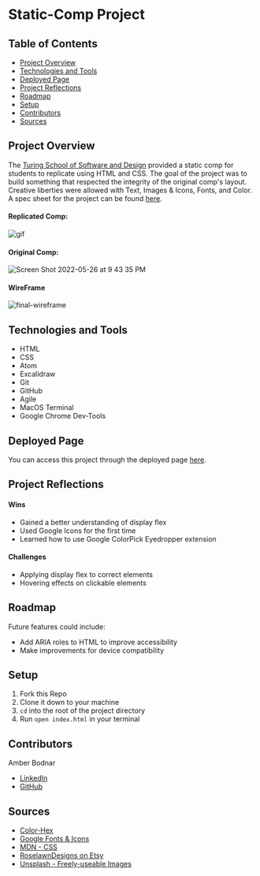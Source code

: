# Static-Comp Project

## Table of Contents
- [Project Overview](#project-overview)
- [Technologies and Tools](#technologies-and-tools)
- [Deployed Page](#deployed-page)
- [Project Reflections](#project-reflections)
- [Roadmap](#roadmap)
- [Setup](#setup)
- [Contributors](#contributors)
- [Sources](#sources)


## Project Overview
The [Turing School of Software and Design](https://turing.edu/) provided a static comp for students to replicate using HTML and CSS. The goal of the project was to build something that respected the integrity of the original comp's layout. Creative liberties were allowed with Text, Images & Icons, Fonts, and Color. A spec sheet for the project can be found [here](https://frontend.turing.edu/projects/M2-static-comp-challenge.html).

#### Replicated Comp:
![gif](https://media.giphy.com/media/jb5KfOHh1AI2awhHJx/giphy.gif)


#### Original Comp:
![Screen Shot 2022-05-26 at 9 43 35 PM](https://user-images.githubusercontent.com/99693359/170612103-59767ecf-d317-43e4-85d4-bf5e1d841508.png)

#### WireFrame
![final-wireframe](https://user-images.githubusercontent.com/99693359/170833467-e4fd1df6-6f27-42d8-9ade-ba09315eb4f3.png)


## Technologies and Tools
* HTML
* CSS
* Atom 
* Excalidraw
* Git
* GitHub
* Agile
* MacOS Terminal
* Google Chrome Dev-Tools


## Deployed Page
You can access this project through the deployed page [here](https://abodnar1.github.io/static-comp/).


## Project Reflections
#### Wins
* Gained a better understanding of display flex
* Used Google Icons for the first time
* Learned how to use Google ColorPick Eyedropper extension

#### Challenges
* Applying display flex to correct elements
* Hovering effects on clickable elements


## Roadmap
Future features could include:
* Add ARIA roles to HTML to improve accessibility
* Make improvements for device compatibility


## Setup
1. Fork this Repo
2. Clone it down to your machine
3. `cd` into the root of the project directory
4. Run `open index.html` in your terminal


## Contributors
Amber Bodnar
* [LinkedIn](https://www.linkedin.com/in/amberbodnar/)
* [GitHub](https://github.com/abodnar1)


## Sources
* [Color-Hex](https://www.color-hex.com/color/e9d9d7)
* [Google Fonts & Icons](https://fonts.google.com/)
* [MDN - CSS](https://developer.mozilla.org/en-US/docs/Web/CSS)
* [RoselawnDesigns on Etsy](https://www.etsy.com/shop/RoselawnDesigns?ref=shop_sugg)
* [Unsplash - Freely-useable Images](https://unsplash.com/)
